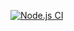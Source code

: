 [![Node.js CI](https://github.com/Kat-mmm/settings-bill-expressjs/actions/workflows/nodejs.yml/badge.svg)](https://github.com/Kat-mmm/settings-bill-expressjs/actions/workflows/nodejs.yml)
